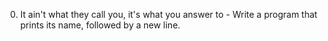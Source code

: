 0. It ain't what they call you, it's what you answer to - Write a program that prints its name, followed by a new line.

